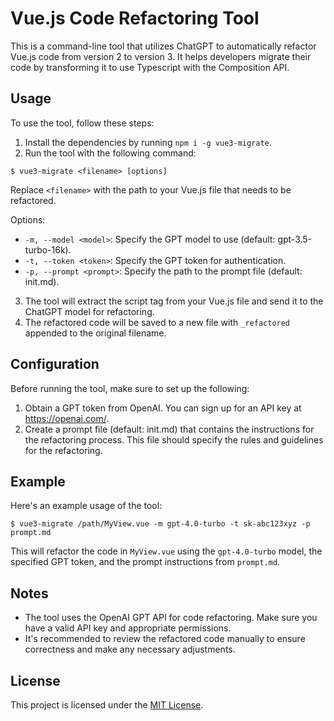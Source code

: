 
# Vue.js Code Refactoring Tool

This is a command-line tool that utilizes ChatGPT to automatically refactor Vue.js code from version 2 to version 3. It helps developers migrate their code by transforming it to use Typescript with the Composition API.

## Usage

To use the tool, follow these steps:

1. Install the dependencies by running `npm i -g vue3-migrate`.
2. Run the tool with the following command:

```
$ vue3-migrate <filename> [options]
```

Replace `<filename>` with the path to your Vue.js file that needs to be refactored.

Options:
- `-m, --model <model>`: Specify the GPT model to use (default: gpt-3.5-turbo-16k).
- `-t, --token <token>`: Specify the GPT token for authentication.
- `-p, --prompt <prompt>`: Specify the path to the prompt file (default: init.md).

3. The tool will extract the script tag from your Vue.js file and send it to the ChatGPT model for refactoring.
4. The refactored code will be saved to a new file with `_refactored` appended to the original filename.

## Configuration

Before running the tool, make sure to set up the following:

1. Obtain a GPT token from OpenAI. You can sign up for an API key at https://openai.com/.
2. Create a prompt file (default: init.md) that contains the instructions for the refactoring process. This file should specify the rules and guidelines for the refactoring.

## Example

Here's an example usage of the tool:

```
$ vue3-migrate /path/MyView.vue -m gpt-4.0-turbo -t sk-abc123xyz -p prompt.md
```

This will refactor the code in `MyView.vue` using the `gpt-4.0-turbo` model, the specified GPT token, and the prompt instructions from `prompt.md`.

## Notes

- The tool uses the OpenAI GPT API for code refactoring. Make sure you have a valid API key and appropriate permissions.
- It's recommended to review the refactored code manually to ensure correctness and make any necessary adjustments.

## License

This project is licensed under the [MIT License](LICENSE).
